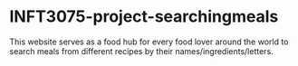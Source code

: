# INFT3075-project-searchingmeals
This website serves as a food hub for every food lover around the world to search meals from different recipes by their names/ingredients/letters.
